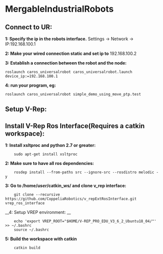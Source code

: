# MergableIndustrialRobots

## Connect to UR: 
__1: Specify the ip in the robots interface.__ Settings -> Network -> IP:192.168.100.1

__2: Make your wired connection static and set ip to__ 192.168.100.2

__3: Establish a connection between the robot and the node:__
```
roslaunch caros_universalrobot caros_universalrobot.launch device_ip:=192.168.100.1
```

__4: run your program, eg:__
```
roslaunch caros_universalrobot simple_demo_using_move_ptp.test
```

## Setup V-Rep: 


## Install V-Rep Ros Interface(Requires a catkin workspace):

__1: Install xsltproc and python 2.7 or greater:__
```
    sudo apt-get install xsltproc 
```

__2: Make sure to have all ros dependencies:__
```
    rosdep install --from-paths src --ignore-src --rosdistro melodic -y
```

__3: Go to /home/_user_/catkin_ws/ and clone v_rep interface:__
```
    git clone --recursive https://github.com/CoppeliaRobotics/v_repExtRosInterface.git vrep_ros_interface
```

__4: Setup VREP environment: __
```
    echo 'export VREP_ROOT="$HOME/V-REP_PRO_EDU_V3_6_2_Ubuntu18_04/"' >> ~/.bashrc 
    source ~/.bashrc
```

__5: Build the workspace with catkin__
```
    catkin build
```